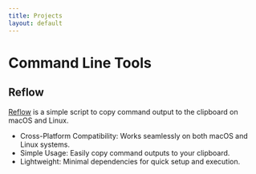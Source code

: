 ```yaml
---
title: Projects
layout: default
---
```


# Command Line Tools

## Reflow

[Reflow](https://github.com/jamestcorley/reflow) is a simple script to copy command output to the clipboard on macOS and Linux.

- Cross-Platform Compatibility: Works seamlessly on both macOS and Linux systems.
- Simple Usage: Easily copy command outputs to your clipboard.
- Lightweight: Minimal dependencies for quick setup and execution.
